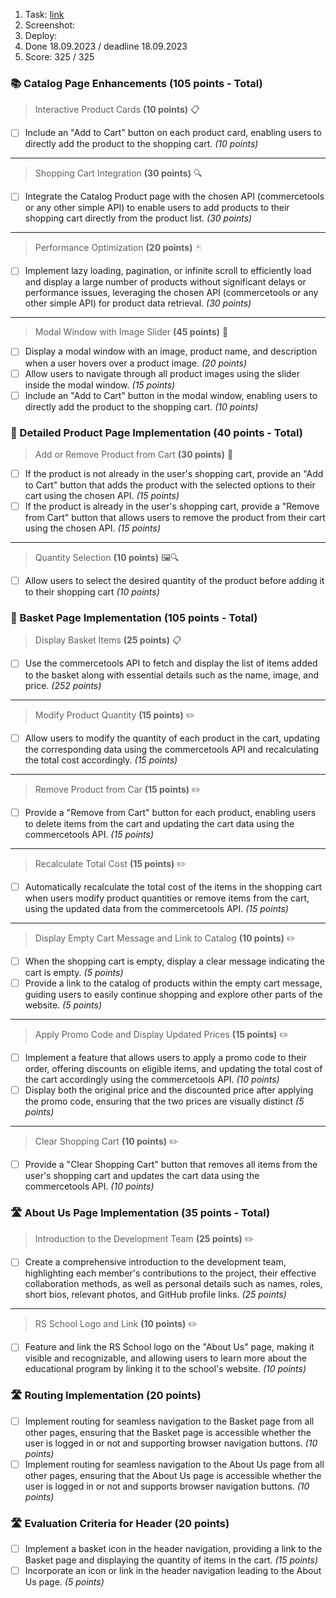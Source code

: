 1. Task: [link](https://github.com/rolling-scopes-school/tasks/blob/master/tasks/eCommerce-Application/Sprints/Sprint%234.md)
2. Screenshot:
3. Deploy:
4. Done 18.09.2023 / deadline 18.09.2023
5. Score: 325 / 325

### 📚 Catalog Page Enhancements (105 points - Total)

> Interactive Product Cards **(10 points)** 📋

- [ ] Include an "Add to Cart" button on each product card, enabling users to directly add the product to the shopping cart. _(10 points)_

---

> Shopping Cart Integration **(30 points)** 🔍

- [ ] Integrate the Catalog Product page with the chosen API (commercetools or any other simple API) to enable users to add products to their shopping cart directly from the product list. _(30 points)_

---

> Performance Optimization **(20 points)** 🃏

- [ ] Implement lazy loading, pagination, or infinite scroll to efficiently load and display a large number of products without significant delays or performance issues, leveraging the chosen API (commercetools or any other simple API) for product data retrieval. _(30 points)_

---

> Modal Window with Image Slider **(45 points)** 🧭

- [ ] Display a modal window with an image, product name, and description when a user hovers over a product image. _(20 points)_
- [ ] Allow users to navigate through all product images using the slider inside the modal window. _(15 points)_
- [ ] Include an "Add to Cart" button in the modal window, enabling users to directly add the product to the shopping cart. _(10 points)_

### 🔎 Detailed Product Page Implementation (40 points - Total)

> Add or Remove Product from Cart **(30 points)** 📝

- [ ] If the product is not already in the user's shopping cart, provide an "Add to Cart" button that adds the product with the selected options to their cart using the chosen API. _(15 points)_
- [ ] If the product is already in the user's shopping cart, provide a "Remove from Cart" button that allows users to remove the product from their cart using the chosen API. _(15 points)_

---

> Quantity Selection **(10 points)** 🖼️🔍

- [ ] Allow users to select the desired quantity of the product before adding it to their shopping cart _(10 points)_

### 👥 Basket Page Implementation (105 points - Total)

> Display Basket Items **(25 points)** 📋

- [ ] Use the commercetools API to fetch and display the list of items added to the basket along with essential details such as the name, image, and price. _(252 points)_

---

> Modify Product Quantity **(15 points)** ✏️

- [ ] Allow users to modify the quantity of each product in the cart, updating the corresponding data using the commercetools API and recalculating the total cost accordingly. _(15 points)_

---

> Remove Product from Car **(15 points)** ✏️

- [ ] Provide a "Remove from Cart" button for each product, enabling users to delete items from the cart and updating the cart data using the commercetools API. _(15 points)_

---

> Recalculate Total Cost **(15 points)** ✏️

- [ ] Automatically recalculate the total cost of the items in the shopping cart when users modify product quantities or remove items from the cart, using the updated data from the commercetools API. _(15 points)_

---

> Display Empty Cart Message and Link to Catalog **(10 points)** ✏️

- [ ] When the shopping cart is empty, display a clear message indicating the cart is empty. _(5 points)_
- [ ] Provide a link to the catalog of products within the empty cart message, guiding users to easily continue shopping and explore other parts of the website. _(5 points)_

---

> Apply Promo Code and Display Updated Prices **(15 points)** ✏️

- [ ] Implement a feature that allows users to apply a promo code to their order, offering discounts on eligible items, and updating the total cost of the cart accordingly using the commercetools API. _(10 points)_
- [ ] Display both the original price and the discounted price after applying the promo code, ensuring that the two prices are visually distinct _(5 points)_

---

> Clear Shopping Cart **(10 points)** ✏️

- [ ] Provide a "Clear Shopping Cart" button that removes all items from the user's shopping cart and updates the cart data using the commercetools API. _(10 points)_

### 🛣️ About Us Page Implementation (35 points - Total)

> Introduction to the Development Team **(25 points)** ✏️

- [ ] Create a comprehensive introduction to the development team, highlighting each member's contributions to the project, their effective collaboration methods, as well as personal details such as names, roles, short bios, relevant photos, and GitHub profile links. _(25 points)_

---

> RS School Logo and Link **(10 points)** ✏️

- [ ] Feature and link the RS School logo on the "About Us" page, making it visible and recognizable, and allowing users to learn more about the educational program by linking it to the school's website. _(10 points)_

### 🛣️ Routing Implementation (20 points)

- [ ] Implement routing for seamless navigation to the Basket page from all other pages, ensuring that the Basket page is accessible whether the user is logged in or not and supporting browser navigation buttons. _(10 points)_
- [ ] Implement routing for seamless navigation to the About Us page from all other pages, ensuring that the About Us page is accessible whether the user is logged in or not and supports browser navigation buttons. _(10 points)_

### 🛣️ Evaluation Criteria for Header (20 points)

- [ ] Implement a basket icon in the header navigation, providing a link to the Basket page and displaying the quantity of items in the cart. _(15 points)_
- [ ] Incorporate an icon or link in the header navigation leading to the About Us page. _(5 points)_
